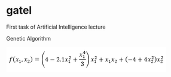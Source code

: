 # gatel
First task of Artificial Intelligence lecture

Genetic Algorithm

![Genetic Algortihm](formula.PNG)
